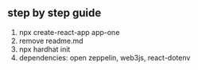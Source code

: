 ## step by step guide

1. npx create-react-app app-one
2. remove readme.md
3. npx hardhat init
4. dependencies: open zeppelin, web3js, react-dotenv
